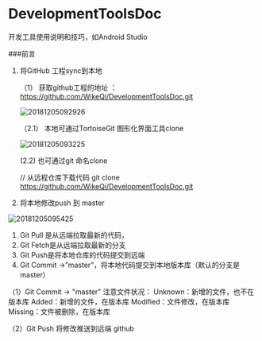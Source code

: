 # DevelopmentToolsDoc
开发工具使用说明和技巧，如Android Studio

###前言
1. 将GitHub 工程sync到本地

   （1） 获取github工程的地址 ： https://github.com/WikeQi/DevelopmentToolsDoc.git

   ![20181205092926](https://github.com/WikeQi/DevelopmentToolsDoc/blob/master/docPics/20181205092926.png)

   （2.1） 本地可通过TortoiseGit 图形化界面工具clone

   ![20181205093225](https://github.com/WikeQi/DevelopmentToolsDoc/blob/master/docPics/20181205093225.png)

   (2.2)  也可通过git 命名clone 

   // 从远程仓库下载代码
   git clone https://github.com/WikeQi/DevelopmentToolsDoc.git

2. 将本地修改push 到 master

![20181205095425](https://github.com/WikeQi/DevelopmentToolsDoc/blob/master/docPics/20181205095425.png)

1. Git Pull 是从远端拉取最新的代码，
2. Git Fetch是从远端拉取最新的分支
3. Git Push是将本地仓库的代码提交到远端
4. Git Commit ->”master”，将本地代码提交到本地版本库（默认的分支是master）

（1）Git Commit -> "master"
注意文件状况：
Unknown：新增的文件，也不在版本库
Added：新增的文件，在版本库
Modified：文件修改，在版本库
Missing：文件被删除，在版本库

（2）Git Push 将修改推送到远端 github









